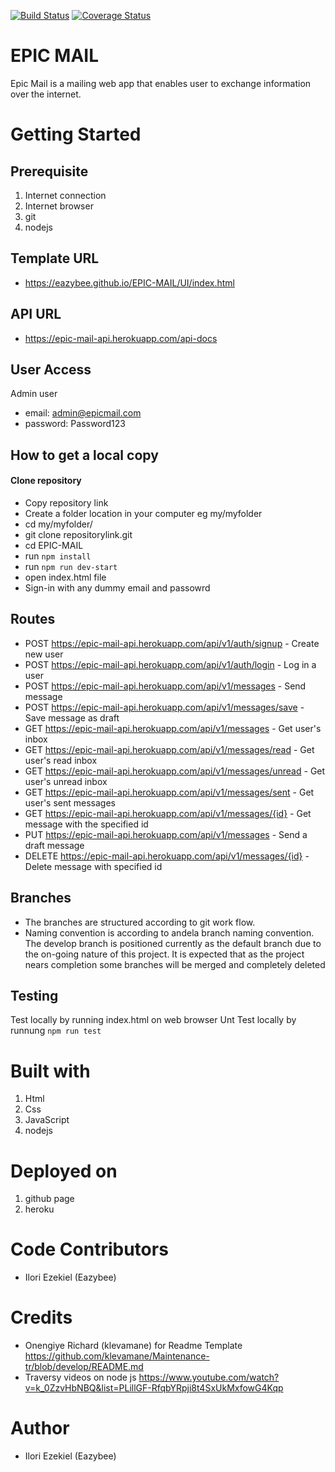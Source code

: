 [![Build Status](https://travis-ci.org/Eazybee/EPIC-MAIL.svg?branch=develop)](https://travis-ci.org/Eazybee/EPIC-MAIL)
[![Coverage Status](https://coveralls.io/repos/github/Eazybee/EPIC-MAIL/badge.svg)](https://coveralls.io/github/Eazybee/EPIC-MAIL)

# EPIC MAIL
Epic Mail is a mailing web app that enables user to exchange information over the internet.

# Getting Started

## Prerequisite
1. Internet connection
2. Internet browser
3. git
4. nodejs

## Template URL
- https://eazybee.github.io/EPIC-MAIL/UI/index.html


## API URL
- https://epic-mail-api.herokuapp.com/api-docs

## User Access
Admin user
- email: admin@epicmail.com
- password: Password123 

## How to get a local copy
#### Clone repository
* Copy repository link
* Create a folder location in your computer eg my/myfolder
* cd my/myfolder/
* git clone repositorylink.git
* cd EPIC-MAIL
* run ```npm install```
* run ```npm run dev-start```
* open index.html file
* Sign-in with any dummy email and passowrd

## Routes

* POST https://epic-mail-api.herokuapp.com/api/v1/auth/signup - Create new user
* POST https://epic-mail-api.herokuapp.com/api/v1/auth/login - Log in a user
* POST https://epic-mail-api.herokuapp.com/api/v1/messages - Send message
* POST https://epic-mail-api.herokuapp.com/api/v1/messages/save - Save message as draft
* GET https://epic-mail-api.herokuapp.com/api/v1/messages - Get user's inbox
* GET https://epic-mail-api.herokuapp.com/api/v1/messages/read - Get user's read inbox
* GET https://epic-mail-api.herokuapp.com/api/v1/messages/unread -  Get user's unread inbox
* GET https://epic-mail-api.herokuapp.com/api/v1/messages/sent - Get user's sent messages
* GET https://epic-mail-api.herokuapp.com/api/v1/messages/{id} - Get message with the specified id
* PUT https://epic-mail-api.herokuapp.com/api/v1/messages - Send a draft message
* DELETE https://epic-mail-api.herokuapp.com/api/v1/messages/{id} - Delete message with specified id

## Branches
* The branches are structured according to git work flow. 
* Naming convention is according to andela branch naming convention. 
The develop branch is positioned currently as the default branch due to the on-going nature of this project. It is expected that as the project nears completion some branches will be merged and completely deleted

## Testing

Test locally by running index.html on web browser
Unt Test locally by runnung ```npm run test```

# Built with
1. Html
2. Css
3. JavaScript
4. nodejs

# Deployed on
1. github page
2. heroku

# Code Contributors
* Ilori Ezekiel (Eazybee)

# Credits
  - Onengiye Richard (klevamane) for Readme Template https://github.com/klevamane/Maintenance-tr/blob/develop/README.md
  - Traversy videos on node js https://www.youtube.com/watch?v=k_0ZzvHbNBQ&list=PLillGF-RfqbYRpji8t4SxUkMxfowG4Kqp 

# Author
* Ilori Ezekiel (Eazybee)
